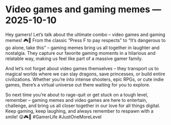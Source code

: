 # Video games and gaming memes — 2025-10-10

Hey gamers! Let’s talk about the ultimate combo – video games and gaming memes! 🎮🤣 From the classic “Press F to pay respects” to “It’s dangerous to go alone, take this” – gaming memes bring us all together in laughter and nostalgia. They capture our favorite gaming moments in a hilarious and relatable way, making us feel like part of a massive gamer family. 

And let’s not forget about video games themselves – they transport us to magical worlds where we can slay dragons, save princesses, or build entire civilizations. Whether you’re into intense shooters, epic RPGs, or cute indie games, there’s a virtual universe out there waiting for you to explore. 

So next time you’re about to rage-quit or get stuck on a tough level, remember – gaming memes and video games are here to entertain, challenge, and bring us all closer together in our love for all things digital. Keep gaming, keep laughing, and always remember to respawn with a smile! 😜🎮👾 #GamerLife #JustOneMoreLevel